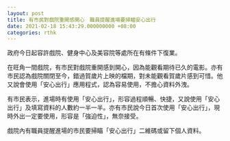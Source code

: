 ```yaml
---
layout: post
title: 有市民對戲院重開感開心　職員提醒進場要掃瞄安心出行
date: 2021-02-18 15:43:29.000000000 +08:00
categories: rthk
---
```


政府今日起容許戲院、健身中心及美容院等處所在有條件下復業。

在旺角一間戲院，有市民對戲院重開感到開心，因為能觀看期待已久的電影。亦有市民認為戲院關閉至今，錯過賀歲片上映的檔期，對未能觀看賀歲片感到可惜。他又說會使用「安心出行」應用程式，認為容易使用，不擔心資料外洩。

有市民表示，進場時有使用「安心出行」，形容過程順暢、快捷，又說使用「安心出行」及填寫資料的人數約一半一半。亦有市民說今日首次使用「安心出行」，現時外出一定要使用，形容是「強迫性」，無奈接受。

戲院內有職員提醒進場的市民要掃瞄「安心出行」二維碼或留下個人資料。
